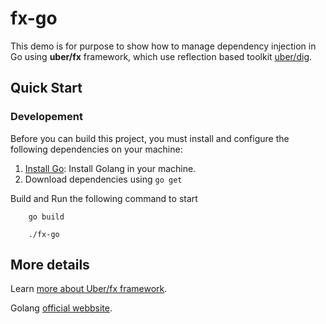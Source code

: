 # fx-go
This demo is for purpose to show how to manage dependency injection in Go using **uber/fx** framework, which use reflection based toolkit [uber/dig](https://github.com/uber-go/dig). 

## Quick Start
### Developement
Before you can build this project, you must install and configure the following dependencies on your machine:
1.  [Install Go](install-go.md): Install Golang in your machine.
2. Download dependencies using ``` go get ```

Build and Run the following command to start
```
    go build
```
```
    ./fx-go
```


## More details
Learn [more about Uber/fx framework](https://github.com/uber-go/fx).

Golang [official webbsite](https://golang.org/).
